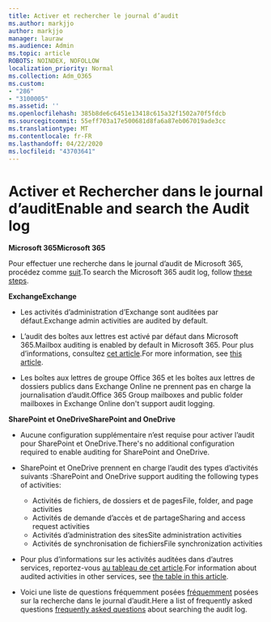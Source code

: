 ```yaml
---
title: Activer et rechercher le journal d’audit
ms.author: markjjo
author: markjjo
manager: lauraw
ms.audience: Admin
ms.topic: article
ROBOTS: NOINDEX, NOFOLLOW
localization_priority: Normal
ms.collection: Adm_O365
ms.custom:
- "286"
- "3100005"
ms.assetid: ''
ms.openlocfilehash: 385b8de6c6451e13418c615a32f1502a70f5fdcb
ms.sourcegitcommit: 55eff703a17e500681d8fa6a87eb067019ade3cc
ms.translationtype: MT
ms.contentlocale: fr-FR
ms.lasthandoff: 04/22/2020
ms.locfileid: "43703641"
---
```

# <a name="enable-and-search-the-audit-log"></a><span data-ttu-id="4575e-102">Activer et Rechercher dans le journal d’audit</span><span class="sxs-lookup"><span data-stu-id="4575e-102">Enable and search the Audit log</span></span>

<span data-ttu-id="4575e-103">**Microsoft 365**</span><span class="sxs-lookup"><span data-stu-id="4575e-103">**Microsoft 365**</span></span>

<span data-ttu-id="4575e-104">Pour effectuer une recherche dans le journal d’audit de Microsoft 365, procédez comme [suit](https://docs.microsoft.com/office365/securitycompliance/search-the-audit-log-in-security-and-compliance#search-the-audit-log).</span><span class="sxs-lookup"><span data-stu-id="4575e-104">To search the Microsoft 365 audit log, follow [these steps](https://docs.microsoft.com/office365/securitycompliance/search-the-audit-log-in-security-and-compliance#search-the-audit-log).</span></span>

<span data-ttu-id="4575e-105">**Exchange**</span><span class="sxs-lookup"><span data-stu-id="4575e-105">**Exchange**</span></span>

- <span data-ttu-id="4575e-106">Les activités d’administration d’Exchange sont auditées par défaut.</span><span class="sxs-lookup"><span data-stu-id="4575e-106">Exchange admin activities are audited by default.</span></span>

- <span data-ttu-id="4575e-107">L’audit des boîtes aux lettres est activé par défaut dans Microsoft 365.</span><span class="sxs-lookup"><span data-stu-id="4575e-107">Mailbox auditing is enabled by default in Microsoft 365.</span></span> <span data-ttu-id="4575e-108">Pour plus d’informations, consultez [cet article](https://docs.microsoft.com/office365/securitycompliance/enable-mailbox-auditing).</span><span class="sxs-lookup"><span data-stu-id="4575e-108">For more information, see  [this article](https://docs.microsoft.com/office365/securitycompliance/enable-mailbox-auditing).</span></span>

- <span data-ttu-id="4575e-109">Les boîtes aux lettres de groupe Office 365 et les boîtes aux lettres de dossiers publics dans Exchange Online ne prennent pas en charge la journalisation d’audit.</span><span class="sxs-lookup"><span data-stu-id="4575e-109">Office 365 Group mailboxes and public folder mailboxes in Exchange Online don't support audit logging.</span></span>

<span data-ttu-id="4575e-110">**SharePoint et OneDrive**</span><span class="sxs-lookup"><span data-stu-id="4575e-110">**SharePoint and OneDrive**</span></span>

- <span data-ttu-id="4575e-111">Aucune configuration supplémentaire n’est requise pour activer l’audit pour SharePoint et OneDrive.</span><span class="sxs-lookup"><span data-stu-id="4575e-111">There's no additional configuration required to enable auditing for SharePoint and OneDrive.</span></span>

- <span data-ttu-id="4575e-112">SharePoint et OneDrive prennent en charge l’audit des types d’activités suivants :</span><span class="sxs-lookup"><span data-stu-id="4575e-112">SharePoint and OneDrive support auditing the following types of activities:</span></span>

    - <span data-ttu-id="4575e-113">Activités de fichiers, de dossiers et de pages</span><span class="sxs-lookup"><span data-stu-id="4575e-113">File, folder, and page activities</span></span>
    - <span data-ttu-id="4575e-114">Activités de demande d’accès et de partage</span><span class="sxs-lookup"><span data-stu-id="4575e-114">Sharing and access request activities</span></span>
    - <span data-ttu-id="4575e-115">Activités d’administration des sites</span><span class="sxs-lookup"><span data-stu-id="4575e-115">Site administration activities</span></span>
    - <span data-ttu-id="4575e-116">Activités de synchronisation de fichiers</span><span class="sxs-lookup"><span data-stu-id="4575e-116">File synchronization activities</span></span>

- <span data-ttu-id="4575e-117">Pour plus d’informations sur les activités auditées dans d’autres services, reportez-vous [au tableau de cet article](https://docs.microsoft.com/office365/securitycompliance/search-the-audit-log-in-security-and-compliance#audited-activities).</span><span class="sxs-lookup"><span data-stu-id="4575e-117">For information about audited activities in other services, see  [the table in this article](https://docs.microsoft.com/office365/securitycompliance/search-the-audit-log-in-security-and-compliance#audited-activities).</span></span>

- <span data-ttu-id="4575e-118">Voici une liste de questions fréquemment posées [fréquemment](https://docs.microsoft.com/office365/securitycompliance/search-the-audit-log-in-security-and-compliance#frequently-asked-questions) posées sur la recherche dans le journal d’audit.</span><span class="sxs-lookup"><span data-stu-id="4575e-118">Here a list of frequently asked questions [frequently asked questions](https://docs.microsoft.com/office365/securitycompliance/search-the-audit-log-in-security-and-compliance#frequently-asked-questions) about searching the audit log.</span></span>